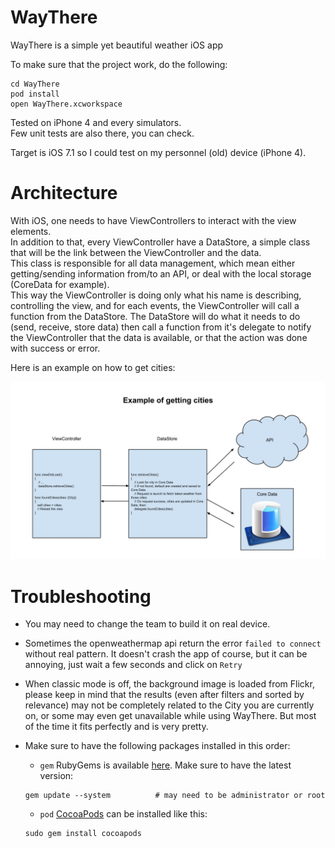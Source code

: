 # WayThere
WayThere is a simple yet beautiful weather iOS app

To make sure that the project work, do the following:

```shell
cd WayThere
pod install
open WayThere.xcworkspace
```

Tested on iPhone 4 and every simulators.  
Few unit tests are also there, you can check.

Target is iOS 7.1 so I could test on my personnel (old) device (iPhone 4).

Architecture
==========

With iOS, one needs to have ViewControllers to interact with the view elements.  
In addition to that, every ViewController have a DataStore, a simple class that will be the link between the ViewController and the data.  
This class is responsible for all data management, which mean either getting/sending information from/to an API, or deal with the local storage (CoreData for example).  
This way the ViewController is doing only what his name is describing, controlling the view, and for each events, the ViewController will call a function from the DataStore.
The DataStore will do what it needs to do (send, receive, store data) then call a function from it's delegate to notify the ViewController that the data is available, or that the action was done with success or error.  

Here is an example on how to get cities:

![Example get](images/archi_get.jpg)

Troubleshooting
==========

- You may need to change the team to build it on real device.
- Sometimes the openweathermap api return the error `failed to connect` without real pattern. It doesn't crash the app of course, but it can be annoying, just wait a few seconds and click on `Retry`
- When classic mode is off, the background image is loaded from Flickr, please keep in mind that the results (even after filters and sorted by relevance) may not be completely related to the City you are currently on, or some may even get unavailable while using WayThere. But most of the time it fits perfectly and is very pretty.

- Make sure to have the following packages installed in this order:

    * `gem` RubyGems is available [here](https://rubygems.org/pages/download). Make sure to have the latest version:
    ```shell
    gem update --system          # may need to be administrator or root
    ```
    * `pod` [CocoaPods](https://cocoapods.org/) can be installed like this:
    ```shell
    sudo gem install cocoapods
    ```
